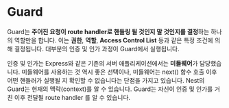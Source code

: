 # Guard

Guard는 **주어진 요청이 route handler로 핸들링 될 것인지 말 것인지를 결정**하는 하나의 역할만을 합니다. 이는 **권한**, **역할**, **Access Control List** 등과 같은 특정 조건에 의해 결정됩니다. 대부분의 인증 및 인가 과정이 Guard에서 실행됩니다.

인증 및 인가는 Express와 같은 기존의 서버 애플리케이션에서는 **미들웨어**가 담당했습니다. 미들웨어를 사용하는 것 역시 좋은 선택이나, 미들웨어는 next() 함수 호출 이후 어떤 핸들러가 실행될 지 확인할 수 없습니다는 단점을 가지고 있습니다. Nest의 Guard는 현재의 맥락(context)를 알 수 있습니다. Guard는 자신이 인증 및 인가를 거친 이후 전달될 route handler 를 알 수 있습니다.
